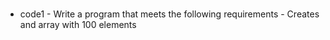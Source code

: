 #

- code1 - Write a program that meets the following requirements - Creates and array with 100 elements

#